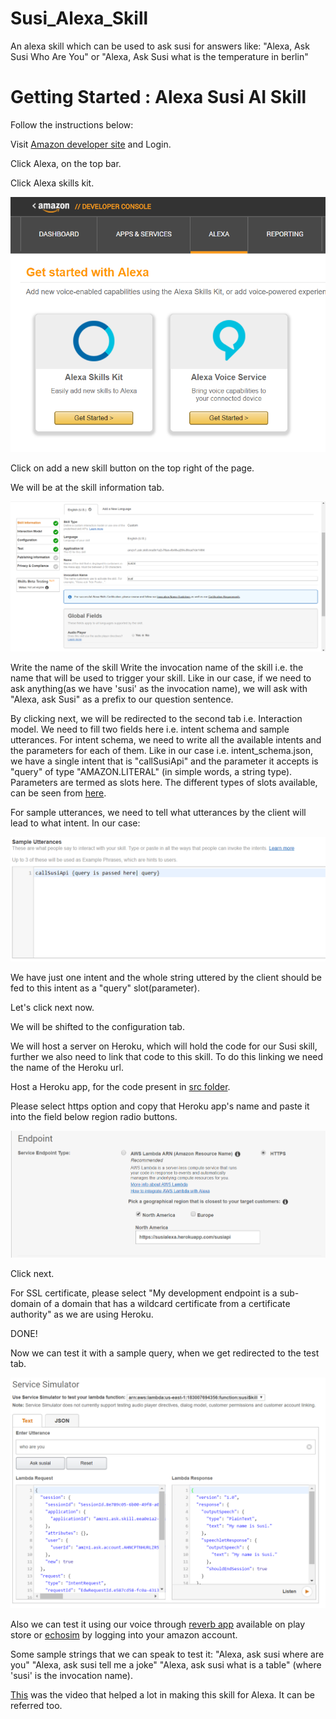 # Susi_Alexa_Skill
An alexa skill which can be used to ask susi for answers like: "Alexa, Ask Susi Who Are You" or "Alexa, Ask Susi what is the temperature in berlin"

# Getting Started : Alexa Susi AI Skill 

Follow the instructions below:

Visit [Amazon developer site](https://developer.amazon.com) and Login.

Click Alexa, on the top bar.

Click Alexa skills kit.

<img src="./docs/images/alexaSkillsKit.PNG" alt="alt text">

Click on add a new skill button on the top right of the page.

We will be at the skill information tab.

<img src="./docs/images/alexaSkill.PNG" alt="alt text">

Write the name of the skill
Write the invocation name of the skill i.e. the name that will be used to trigger your skill. 
Like in our case, if we need to ask anything(as we have 'susi' as the invocation name), we will ask with "Alexa, ask Susi" as a prefix to our question sentence.

By clicking next, we will be redirected to the second tab i.e. Interaction model.
We need to fill two fields here i.e. intent schema and sample utterances.
For intent schema, we need to write all the available intents and the parameters for each of them. Like in our case i.e. intent_schema.json, we have a single intent 
that is "callSusiApi" and the parameter it accepts is "query" of type "AMAZON.LITERAL" (in simple words, a string type). 
Parameters are termed as slots here. The different types
of slots available, can be seen from [here](https://developer.amazon.com/public/solutions/alexa/alexa-skills-kit/docs/built-in-intent-ref/slot-type-reference). 

For sample utterances, we need to tell what utterances by the client will lead to what intent.
In our case: 

<img src="./docs/images/alexaSkill2.PNG" alt="alt text">

We have just one intent and the whole string uttered by the client should be fed to this intent as a "query" slot(parameter).

Let's click next now.

We will be shifted to the configuration tab.

We will host a server on Heroku, which will hold the code for our Susi skill, further we also need to link that code to this skill. 
To do this linking we need the name of the Heroku url. 

Host a Heroku app, for the code present in [src folder](./src).

Please select https option and copy that Heroku app's name and paste it into the field below region radio buttons.

<img src="./docs/images/alexaskill3.PNG" alt="alt text">

Click next.

For SSL certificate, please select "My development endpoint is a sub-domain of a domain that has a wildcard certificate from a certificate authority" as we are using Heroku.

DONE!

Now we can test it with a sample query, when we get redirected to the test tab. 

<img src="./docs/images/alexaSkillTest.PNG" alt="alt text">

Also we can test it using our voice through [reverb app](https://play.google.com/store/apps/details?id=agency.rain.android.alexa&hl=en) available on play store
or [echosim](https://echosim.io/) by logging into your amazon account.     

Some sample strings that we can speak to test it:
"Alexa, ask susi where are you"
"Alexa, ask susi tell me a joke"
"Alexa, ask susi what is a table"
(where 'susi' is the invocation name).

[This](https://www.youtube.com/watch?v=zt9WdE5kR6g) was the video that helped a lot in making this skill for Alexa. It can be referred too.